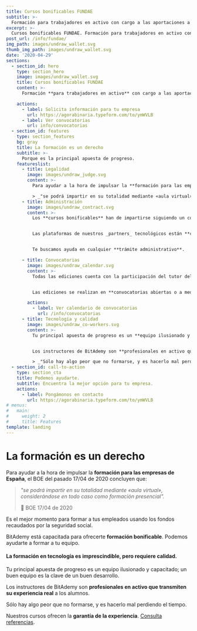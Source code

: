 ```yaml
---
title: Cursos bonificables FUNDAE
subtitle: >-
  Formación para trabajadores en activo con cargo a las aportaciones a la seguridad social.
excerpt: >-
  Cursos bonificables FUNDAE. Formación para trabajadores en activo con cargo a las aportaciones a la seguridad social.
post_url: /info/fundae/
img_path: images/undraw_wallet.svg
thumb_img_path: images/undraw_wallet.svg
date: '2020-04-29'
sections:
  - section_id: hero
    type: section_hero
    image: images/undraw_wallet.svg
    title: Cursos bonificables FUNDAE
    content: >-
      Formación **para trabajadores en activo** con cargo a las aportaciones previas a la seguridad social española.

    actions:
      - label: Solicita información para tu empresa
        url: https://agorabinaria.typeform.com/to/ymWVLB
      - label: Ver convocatorias
        url: info/convocatorias
  - section_id: features
    type: section_features
    bg: gray
    title: La formación es un derecho
    subtitle: >-
      Porque es la principal apuesta de progreso.
    featureslist:
      - title: Legalidad
        image: images/undraw_judge.svg
        content: >-
          Para ayudar a la hora de impulsar la **formación para las empresas de España**, el BOE del pasado 17/04 de 2020 concluyen que:

          > _"se podrá impartir en su totalidad mediante «aula virtual», considerándose en todo caso como formación presencial"._ 📖 BOE 17/04 de 2020
      - title: Administración
        image: images/undraw_contract.svg
        content: >-
          Los **cursos bonificables** han de impartirse siguiendo un conjunto de normas estrictas.


          Las plataformas de nuestros _partners_ tecnológicos están **certificadas** y cumplen con todos los requisitos


          Te buscamos ayuda en cualquier **trámite administrativo**.

      - title: Convocatorias
        image: images/undraw_calendar.svg
        content: >-
          Todas las ediciones cuenta con la participación del tutor del curso. Están **sujetas a calendarios con plazas** limitadas.


          Las ediciones se realizan en **convocatorias abiertas o a medida** para tu empresa.

        actions:
          - label: Ver calendario de convocatorias
            url: /info/convocatorias
      - title: Tecnología y calidad
        image: images/undraw_co-workers.svg
        content: >-
          Tu principal apuesta de progreso es un **equipo ilusionado y capacitado**; un buen equipo es la clave de un buen desarrollo.


          Los instructores de BitAdemy son **profesionales en activo que transmiten su experiencia real** a los alumnos.

          > _"Sólo hay algo peor que no formarse, y es hacerlo mal perdiendo el tiempo."_
  - section_id: call-to-action
    type: section_cta
    title: Podemos ayudarte.
    subtitle: Encuentra la mejor opción para tu empresa.
    actions:
      - label: Pongámonos en contacto
        url: https://agorabinaria.typeform.com/to/ymWVLB
# menus:
#   main:
#     weight: 2
#     title: Features
template: landing
---
```


# La formación es un derecho

Para ayudar a la hora de impulsar la **formación para las empresas de España**, el BOE del pasado 17/04 de 2020 concluyen que:

> _"se podrá impartir en su totalidad mediante «aula virtual», considerándose en todo caso como formación presencial"._
>
> 📖 BOE 17/04 de 2020

Es el mejor momento para formar a tus empleados usando los fondos recaudados por la seguridad social.

BitAdemy está capacitada para ofrecerte **formación bonificable**. Podemos ayudarte a formar a tu equipo.

#### La formación en tecnología es imprescindible, pero requiere calidad.

Tu principal apuesta de progreso es un equipo ilusionado y capacitado; un buen equipo es la clave de un buen desarrollo.

Los instructores de BitAdemy son **profesionales en activo que transmiten su experiencia real** a los alumnos.

Sólo hay algo peor que no formarse, y es hacerlo mal perdiendo el tiempo.

Nuestros cursos ofrecen la **garantía de la experiencia**. [Consulta referencias](https://agorabinaria.typeform.com/to/ymWVLB).

